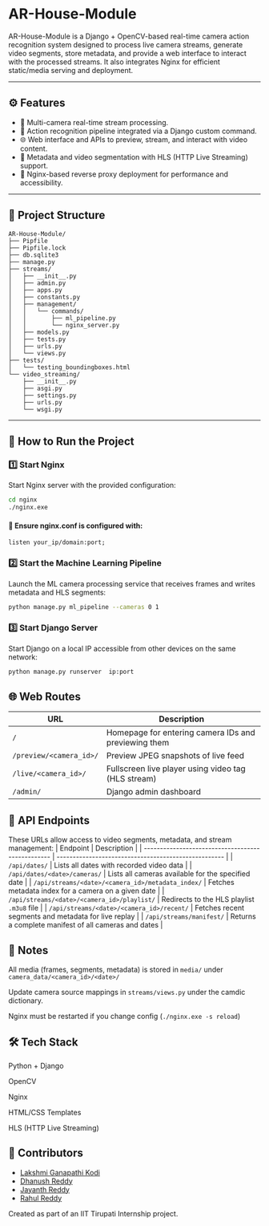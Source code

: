 # AR-House-Module

AR-House-Module is a Django + OpenCV-based real-time camera action recognition system designed to process live camera streams, generate video segments, store metadata, and provide a web interface to interact with the processed streams. It also integrates Nginx for efficient static/media serving and deployment.

---

## ⚙️ Features

- 🎥 Multi-camera real-time stream processing.
- 🧠 Action recognition pipeline integrated via a Django custom command.
- 🌐 Web interface and APIs to preview, stream, and interact with video content.
- 📁 Metadata and video segmentation with HLS (HTTP Live Streaming) support.
- 🚀 Nginx-based reverse proxy deployment for performance and accessibility.

---

## 📁 Project Structure

```plaintext
AR-House-Module/
├── Pipfile
├── Pipfile.lock
├── db.sqlite3
├── manage.py
├── streams/
│   ├── __init__.py
│   ├── admin.py
│   ├── apps.py
│   ├── constants.py
│   ├── management/
│   │   └── commands/
│   │       ├── ml_pipeline.py
│   │       └── nginx_server.py
│   ├── models.py
│   ├── tests.py
│   ├── urls.py
│   └── views.py
├── tests/
│   └── testing_boundingboxes.html
└── video_streaming/
    ├── __init__.py
    ├── asgi.py
    ├── settings.py
    ├── urls.py
    └── wsgi.py
```


---

## 🧪 How to Run the Project

### 1️⃣ Start Nginx

Start Nginx server with the provided configuration:

```bash
cd nginx
./nginx.exe
```
#### 🔧 Ensure nginx.conf is configured with:
```nginx
listen your_ip/domain:port;
```
### 2️⃣ Start the Machine Learning Pipeline
Launch the ML camera processing service that receives frames and writes metadata and HLS segments:

```bash
python manage.py ml_pipeline --cameras 0 1
```
### 3️⃣ Start Django Server
Start Django on a local IP accessible from other devices on the same network:
```bash
python manage.py runserver  ip:port
```
## 🌐 Web Routes
| URL                     | Description                                          |
| ----------------------- | ---------------------------------------------------- |
| `/`                     | Homepage for entering camera IDs and previewing them |
| `/preview/<camera_id>/` | Preview JPEG snapshots of live feed                  |
| `/live/<camera_id>/`    | Fullscreen live player using video tag (HLS stream)  |
| `/admin/`               | Django admin dashboard                               |

## 📡 API Endpoints
These URLs allow access to video segments, metadata, and stream management:
| Endpoint                                          | Description                                          |
| ------------------------------------------------- | ---------------------------------------------------- |
| `/api/dates/`                                     | Lists all dates with recorded video data             |
| `/api/dates/<date>/cameras/`                      | Lists all cameras available for the specified date   |
| `/api/streams/<date>/<camera_id>/metadata_index/` | Fetches metadata index for a camera on a given date  |
| `/api/streams/<date>/<camera_id>/playlist/`       | Redirects to the HLS playlist `.m3u8` file           |
| `/api/streams/<date>/<camera_id>/recent/`         | Fetches recent segments and metadata for live replay |
| `/api/streams/manifest/`                          | Returns a complete manifest of all cameras and dates |

## 🔧 Notes
All media (frames, segments, metadata) is stored in `media/` under `camera_data/<camera_id>/<date>/`

Update camera source mappings in `streams/views.py` under the camdic dictionary.

Nginx must be restarted if you change config (`./nginx.exe -s reload`)

## 🛠️ Tech Stack
Python + Django

OpenCV

Nginx

HTML/CSS Templates

HLS (HTTP Live Streaming)

## 👤 Contributors
- [Lakshmi Ganapathi Kodi](https://github.com/ganapathi1578)
- [Dhanush Reddy](https://github.com/dhanush0706)
- [Jayanth Reddy](https://github.com/jayanth-yjr)
- [Rahul Reddy](https://github.com/RahulAbhiram)

Created as part of an IIT Tirupati Internship project.
